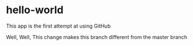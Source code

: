 # hello-world
This app is the first attempt at using GitHub

Well, Well, This change makes this branch different from the master branch
